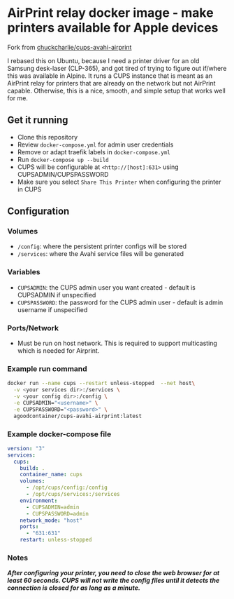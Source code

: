 # AirPrint relay docker image - make  printers available for Apple devices

Fork from [chuckcharlie/cups-avahi-airprint](https://github.com/chuckcharlie/cups-avahi-airprint)

I rebased this on Ubuntu, because I need a printer driver for an old Samsung desk-laser (CLP-365), and got tired of trying to figure out if/where this was available in Alpine. It runs a CUPS instance that is meant as an AirPrint relay for printers that are already on the network but not AirPrint capable. Otherwise, this is a nice, smooth, and simple setup that works well for me.

## Get it running

* Clone this repository
* Review `docker-compose.yml` for admin user credentials
* Remove or adapt traefik labels in `docker-compose.yml`
* Run `docker-compose up --build`
* CUPS will be configurable at `<http://[host]:631>` using CUPSADMIN/CUPSPASSWORD
* Make sure you select `Share This Printer` when configuring the printer in CUPS

## Configuration

### Volumes

* `/config`: where the persistent printer configs will be stored
* `/services`: where the Avahi service files will be generated

### Variables

* `CUPSADMIN`: the CUPS admin user you want created - default is CUPSADMIN if unspecified
* `CUPSPASSWORD`: the password for the CUPS admin user - default is admin username if unspecified

### Ports/Network

* Must be run on host network. This is required to support multicasting which is needed for Airprint.

### Example run command

```sh
docker run --name cups --restart unless-stopped  --net host\
  -v <your services dir>:/services \
  -v <your config dir>:/config \
  -e CUPSADMIN="<username>" \
  -e CUPSPASSWORD="<password>" \
  agoodcontainer/cups-avahi-airprint:latest
```

### Example docker-compose file

```yaml
version: "3"
services:
  cups:
    build: .
    container_name: cups
    volumes:
      - /opt/cups/config:/config
      - /opt/cups/services:/services
    environment:
      - CUPSADMIN=admin
      - CUPSPASSWORD=admin
    network_mode: "host"
    ports:
      - "631:631"
    restart: unless-stopped
```

### Notes

***After configuring your printer, you need to close the web browser for at least 60 seconds. CUPS will not write the config files until it detects the connection is closed for as long as a minute.***
